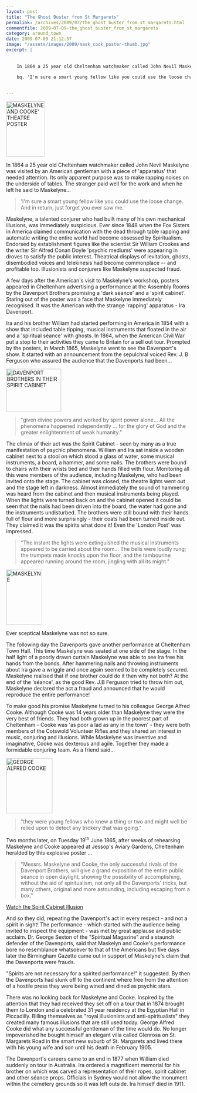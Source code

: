 ```yaml
---
layout: post
title: "The Ghost Buster from St Margarets"
permalink: /archives/2009/07/the_ghost_buster_from_st_margarets.html
commentfile: 2009-07-09-the_ghost_buster_from_st_margarets
category: around_town
date: 2009-07-09 21:12:57
image: "/assets/images/2009/mask_cook_poster-thumb.jpg"
excerpt: |
    
    
    In 1864 a 25 year old Cheltenham watchmaker called John Nevil Maskelyne was visited by an American gentleman with a piece of 'apparatus' that needed attention. Its only apparent purpose was to make rapping noises on the underside of tables. The stranger paid well for the work and when he left he said to Maskelyne...
    
    bq. 'I'm sure a smart young fellow like you could use the loose change. And in return, just forget you ever saw me.'
    

---
```


<a href="/assets/images/2009/mask_cook_poster.jpg"><img src="/assets/images/2009/mask_cook_poster-thumb.jpg" width="106" height="150" alt="MASKELYNE AND COOKE' THEATRE POSTER" class="photo right" /></a>

In 1864 a 25 year old Cheltenham watchmaker called John Nevil Maskelyne was visited by an American gentleman with a piece of 'apparatus' that needed attention. Its only apparent purpose was to make rapping noises on the underside of tables. The stranger paid well for the work and when he left he said to Maskelyne...

> 'I'm sure a smart young fellow like you could use the loose change. And in return, just forget you ever saw me.'

Maskelyne, a talented conjurer who had built many of his own mechanical illusions, was immediately suspicious. Ever since 1848 when the Fox Sisters in America claimed communication with the dead through table rapping and automatic writing the entire world had become obsessed by Spiritualism. Endorsed by establishment figures like the scientist Sir William Crookes and the writer Sir Alfred Conan Doyle 'psychic mediums' were appearing in droves to satisfy the public interest. Theatrical displays of levitation, ghosts, disembodied voices and telekinesis had become commonplace -- and profitable too. Illusionists and conjurers like Maskelyne suspected fraud.

A few days after the American's visit to Maskelyne's workshop, posters appeared in Cheltenham advertising a performance at the Assembly Rooms by the Davenport Brothers promising a 'dark seance' and a 'spirit cabinet'. Staring out of the poster was a face that Maskelyne immediately recognised. It was the American with the strange 'rapping' apparatus - Ira Davenport.

Ira and his brother William had started performing in America in 1854 with a show that included table tipping, musical instruments that floated in the air and a 'spiritual séance' with ghosts. In 1864, when the American Civil War put a stop to their activities they came to Britain for a sell out tour.
Prompted by the posters, in March 1865, Maskelyne went to see the Davenport's show. It started with an announcement from the sepulchral voiced Rev. J. B Ferguson who assured the audience that the Davenports had been...

<a href="/assets/images/2009/Davenport_brothers.jpg"><img src="/assets/images/2009/Davenport_brothers-thumb.jpg" width="150" height="116" alt="DAVENPORT BROTHERS IN THEIR SPIRIT CABINET" class="photo right" /></a>

> "given divine powers and worked by spirit power alone... All the phenomena happened independently ... for the glory of God and the greater enlightenment of weak humanity."

The climax of their act was the Spirit Cabinet - seen by many as a true manifestation of psychic phenomena. William and Ira sat inside a wooden cabinet next to a stool on which stood a glass of water, some musical instruments, a board, a hammer, and some nails. The brothers were bound to chairs with their wrists tied and their hands filled with flour. Monitoring all this were members of the audience, including Maskelyne, who had been invited onto the stage. The cabinet was closed, the theatre lights went out and the stage left in darkness. Almost immediately the sound of hammering was heard from the cabinet and then musical instruments being played. When the lights were turned back on and the cabinet opened it could be seen that the nails had been driven into the board, the water had gone and the instruments undisturbed. The brothers were still bound with their hands full of flour and more surprisingly - their coats had been turned inside out. They claimed it was the spirits what done it! Even the 'London Post' was impressed.

> "The instant the lights were extinguished the musical instruments appeared to be carried about the room... The bells were loudly rung; the trumpets made knocks upon the floor, and the tambourine appeared running around the room, jingling with all its might."

<a href="/assets/images/2009/John_Nevil_Maskelyne.jpg"><img src="/assets/images/2009/John_Nevil_Maskelyne-thumb.jpg" width="98" height="150" alt="MASKELYNE" class="photo right" /></a>

Ever sceptical Maskelyne was not so sure.

The following day the Davenports gave another performance at Cheltenham Town Hall. This time Maskelyne was seated at one side of the stage. In the half light of a poorly drawn curtain Maskelyne was able to see Ira free his hands from the bonds. After hammering nails and throwing instruments about Ira gave a wriggle and once again seemed to be completely secured. Maskelyne realised that if one brother could do it then why not both? At the end of the 'séance', as the good Rev. J.B Ferguson tried to throw him out, Maskelyne declared the act a fraud and announced that he would reproduce the entire performance!

To make good his promise Maskelyne turned to his colleague George Alfred Cooke. Although Cooke was 14 years older than Maskelyne they were the very best of friends. They had both grown up in the poorest part of Cheltenham - Cooke was 'as poor a lad as any in the town' - they were both members of the Cotswold Volunteer Rifles and they shared an interest in music, conjuring and illusions. While Maskelyne was inventive and imaginative, Cooke was dexterous and agile. Together they made a formidable conjuring team. As a friend said...

<a href="/assets/images/2009/george_cooke.jpg"><img src="/assets/images/2009/george_cooke-thumb.jpg" width="126" height="150" alt="GEORGE ALFRED COOKE" class="photo right" /></a>

> "they were young fellows who knew a thing or two and might well be relied upon to detect any trickery that was going."

Two months later, on Tuesday 19<sup>th</sup> June 1865, after weeks of rehearsing Maskelyne and Cooke appeared at Jessop's Aviary Gardens, Cheltenham heralded by this explosive poster ...

> "Messrs. Maskelyne and Cooke, the only successful rivals of the Davenport Brothers, will give a grand exposition of the entire public séance in open daylight, showing the possibility of accomplishing, without the aid of spiritualism, not only all the Davenports' tricks, but many others, original and more astounding, including escaping from a box."

[Watch the Spirit Cabinet Illusion](http://www.youtube.com/watch?v=BbPfK6K7LJE)

And so they did, repeating the Davenport's act in every respect - and not a spirit in sight! The performance - which started with the audience being invited to inspect the equipment - was met by great applause and public acclaim. Dr. George Sexton of the "Spiritual Magazine" and a staunch defender of the Davenports, said that Maskelyn and Cooke's performance bore no resemblance whatsoever to that of the Americans but five days later the Birmingham Gazette came out in support of Maskelyne's claim that the Davenports were frauds.

"Spirits are not necessary for a spirited performance!" it suggested. By then the Davenports had slunk off to the continent where free from the attention of a hostile press they were being wined and dined as psychic stars.

There was no looking back for Maskelyne and Cooke. Inspired by the attention that they had received they set off on a tour that in 1874 brought them to London and a celebrated 31 year residency at the Egyptian Hall in Piccadilly. Billing themselves as "royal illusionists and anti-spiritualists" they created many famous illusions that are still used today. George Alfred Cooke did what any successful gentleman of the time would do. No longer impoverished he bought himself an elegant villa called Glenrosa on St. Margarets Road in the smart new suburb of St. Margarets and lived there with his young wife and son until his death in February 1905.

The Davenport's careers came to an end in 1877 when William died suddenly on tour in Australia. Ira ordered a magnificent memorial for his brother on which was carved a representation of their ropes, spirit cabinet and other séance props. Officials in Sydney would not allow the monument within the cemetery grounds so it was left outside. Ira himself died in 1911.
